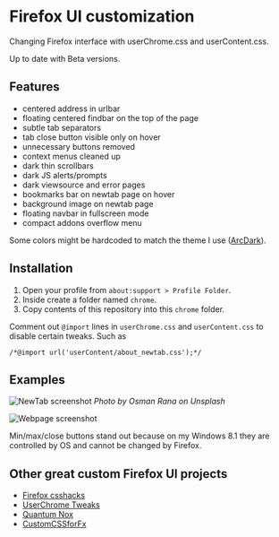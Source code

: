 # Firefox UI customization

Changing Firefox interface with userChrome.css and userContent.css.	

Up to date with Beta versions.

## Features

- centered address in urlbar
- floating centered findbar on the top of the page
- subtle tab separators
- tab close button visible only on hover
- unnecessary buttons removed
- context menus cleaned up
- dark thin scrollbars
- dark JS alerts/prompts
- dark viewsource and error pages
- bookmarks bar on newtab page on hover
- background image on newtab page
- floating navbar in fullscreen mode
- compact addons overflow menu

Some colors might be hardcoded to match the theme I use ([ArcDark](https://addons.mozilla.org/en-US/firefox/addon/arc-dark-theme-we/)).

## Installation

1. Open your profile from `about:support > Profile Folder`.
2. Inside create a folder named `chrome`.
3. Copy contents of this repository into this `chrome` folder.

Comment out `@import` lines in `userChrome.css` and `userContent.css` to disable certain tweaks. Such as 

`/*@import url('userContent/about_newtab.css');*/`

## Examples

![NewTab screenshot](https://i.imgur.com/8FuAGz3.png)
*Photo by Osman Rana on Unsplash*

![Webpage screenshot](https://i.imgur.com/5SQTHnF.png)

Min/max/close buttons stand out because on my Windows 8.1 they are controlled by OS and cannot be changed by Firefox.

## Other great custom Firefox UI projects

- [Firefox csshacks](https://github.com/MrOtherGuy/firefox-csshacks)
- [UserChrome Tweaks](https://github.com/Timvde/UserChrome-Tweaks)
- [Quantum Nox](https://github.com/Izheil/Quantum-Nox-Firefox-Dark-Full-Theme)
- [CustomCSSforFx](https://github.com/Aris-t2/CustomCSSforFx)
